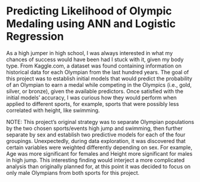 # Predicting Likelihood of Olympic Medaling using ANN and Logistic Regression
As a high jumper in high school, I was always interested in what my chances of success would have been had I stuck with it, given my body type. From Kaggle.com, a dataset was found containing information on historical data for each Olympian from the last hundred years.
The goal of this project was to establish initial models that would predict the probability of an Olympian to earn a medal while competing in the Olympics (i.e., gold, silver, or bronze), given the available predictors. Once satisfied with the initial models’ accuracy, I was curious how they would perform when applied to different sports, for example, sports that were possibly less correlated with height, like swimming.

NOTE: This project’s original strategy was to separate Olympian populations by the two chosen sports/events high jump and swimming, then further separate by sex and establish two predictive models for each of the four groupings. Unexpectedly, during data exploration, it was discovered that certain variables were weighted differently depending on sex. For example, Age was more significant for females and Height more significant for males in high jump. This interesting finding would interject a more complicated analysis than originally planned for, at this point it was decided to focus on only male Olympians from both sports for this project.
